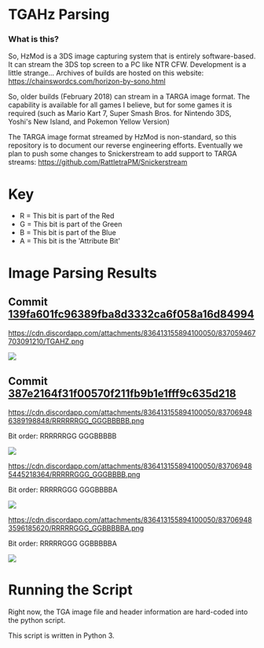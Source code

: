 # TGAHz Parsing

### What is this?

So, HzMod is a 3DS image capturing system that is entirely software-based. It can stream the 3DS top screen to a PC like NTR CFW. Development is a little strange... Archives of builds are hosted on this website: https://chainswordcs.com/horizon-by-sono.html

So, older builds (February 2018) can stream in a TARGA image format. The capability is available for all games I believe, but for some games it is required (such as Mario Kart 7, Super Smash Bros. for Nintendo 3DS, Yoshi's New Island, and Pokemon Yellow Version)

The TARGA image format streamed by HzMod is non-standard, so this repository is to document our reverse engineering efforts. Eventually we plan to push some changes to Snickerstream to add support to TARGA streams: https://github.com/RattletraPM/Snickerstream

# Key

* R = This bit is part of the Red
* G = This bit is part of the Green
* B = This bit is part of the Blue
* A = This bit is the 'Attribute Bit'

# Image Parsing Results

## Commit [139fa601fc96389fba8d3332ca6f058a16d84994](https://github.com/Eiim/TGAHz-Parsing/commit/139fa601fc96389fba8d3332ca6f058a16d84994)

https://cdn.discordapp.com/attachments/836413155894100050/837059467703091210/TGAHZ.png

![](https://cdn.discordapp.com/attachments/836413155894100050/837059467703091210/TGAHZ.png)

## Commit [387e2164f31f00570f211fb9b1e1fff9c635d218](https://github.com/Eiim/TGAHz-Parsing/commit/387e2164f31f00570f211fb9b1e1fff9c635d218)

https://cdn.discordapp.com/attachments/836413155894100050/837069486389198848/RRRRRRGG_GGGBBBBB.png

Bit order: RRRRRRGG GGGBBBBB

![](https://cdn.discordapp.com/attachments/836413155894100050/837069486389198848/RRRRRRGG_GGGBBBBB.png)

https://cdn.discordapp.com/attachments/836413155894100050/837069485445218364/RRRRRGGG_GGGBBBB.png

Bit order: RRRRRGGG GGGBBBBA

![](https://cdn.discordapp.com/attachments/836413155894100050/837069485445218364/RRRRRGGG_GGGBBBB.png)

https://cdn.discordapp.com/attachments/836413155894100050/837069483596185620/RRRRRGGG_GGBBBBBA.png

Bit order: RRRRRGGG GGBBBBBA

![](https://cdn.discordapp.com/attachments/836413155894100050/837069483596185620/RRRRRGGG_GGBBBBBA.png)

# Running the Script

Right now, the TGA image file and header information are hard-coded into the python script.

This script is written in Python 3.
